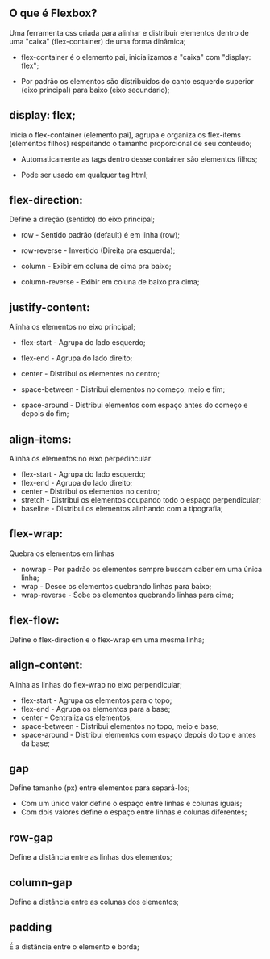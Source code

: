 ## O que é Flexbox?
Uma ferramenta css criada para alinhar e distribuir elementos dentro de uma "caixa" (flex-container) de uma forma dinâmica;

- flex-container é o elemento pai, inicializamos a "caixa" com "display: flex";

- Por padrão os elementos são distribuidos do canto esquerdo superior (eixo principal) para baixo (eixo secundario); 

## display: flex;
Inicia o flex-container (elemento pai), agrupa e organiza os flex-items (elementos filhos) respeitando o tamanho proporcional de seu conteúdo;

- Automaticamente as tags dentro desse container são elementos filhos;

- Pode ser usado em qualquer tag html;

## flex-direction:
Define a direção (sentido) do eixo principal;

- row - Sentido padrão (default) é em linha (row);

- row-reverse - Invertido (Direita pra esquerda);

- column - Exibir em coluna de cima pra baixo;

- column-reverse - Exibir em coluna de baixo pra cima;

## justify-content:
Alinha os elementos no eixo principal;

- flex-start - Agrupa do lado esquerdo;

- flex-end - Agrupa do lado direito;

- center - Distribui os elementes no centro;

- space-between - Distribui elementos no começo, meio e fim;

- space-around - Distribui elementos com espaço antes do começo e depois do fim;

## align-items:
Alinha os elementos no eixo perpedincular

- flex-start - Agrupa do lado esquerdo;
- flex-end - Agrupa do lado direito;
- center - Distribui os elementos no centro;
- stretch - Distribui os elementos ocupando todo o espaço perpendicular;
- baseline - Distribui os elementos alinhando com a tipografia;

## flex-wrap:
Quebra os elementos em linhas
- nowrap - Por padrão os elementos sempre buscam caber em uma única linha;
- wrap - Desce os elementos quebrando linhas para baixo;
- wrap-reverse - Sobe os elementos quebrando linhas para cima;

## flex-flow:
Define o flex-direction e o flex-wrap em uma mesma linha;

## align-content:
Alinha as linhas do flex-wrap no eixo perpendicular;
- flex-start - Agrupa os elementos para o topo;
- flex-end - Agrupa os elementos para a base;
- center - Centraliza os elementos;
- space-between - Distribui elementos no topo, meio e base;
- space-around - Distribui elementos com espaço depois do top e antes da base;

## gap
Define tamanho (px) entre elementos para separá-los;

- Com um único valor define o espaço entre linhas e colunas iguais;
- Com dois valores define o espaço entre linhas e colunas diferentes;

## row-gap
Define a distância entre as linhas dos elementos;

## column-gap
Define a distância entre as colunas dos elementos;

## padding
É a distância entre o elemento e borda;

